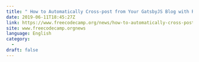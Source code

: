 ```yaml
---
title: " How to Automatically Cross-post from Your GatsbyJS Blog with RSS "
date: 2019-06-11T18:45:27Z
link: https://www.freecodecamp.org/news/how-to-automatically-cross-post-from-your-gatsbyjs-blog-with-rss/?utm_medium=RSS&utm_source=news.12bit.vn
site: www.freecodecamp.orgnews
language: English
category:
  -   
draft: false
---
```

